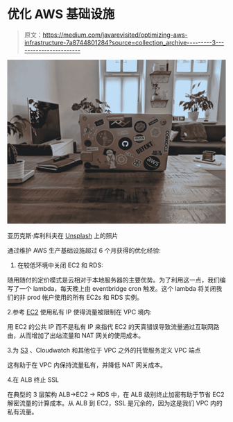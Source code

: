# 优化 AWS 基础设施

> 原文：<https://medium.com/javarevisited/optimizing-aws-infrastructure-7a8744801284?source=collection_archive---------3----------------------->

![](img/3de6fb8df2b95a89c3480dfd90577bb5.png)

亚历克斯·库利科夫在 [Unsplash](https://unsplash.com?utm_source=medium&utm_medium=referral) 上的照片

通过维护 AWS 生产基础设施超过 6 个月获得的优化经验:

1.  在较低环境中关闭 EC2 和 RDS:

随用随付的定价模式是云相对于本地服务器的主要优势。为了利用这一点，我们编写了一个 lambda，每天晚上由 eventbridge cron 触发。这个 lambda 将关闭我们的非 prod 帐户使用的所有 EC2s 和 RDS 实例。

2.参考 [EC2](/javarevisited/7-best-aws-ec2-amazon-elastic-compute-cloud-online-courses-for-beginners-in-2021-f7a1a55ea719) 使用私有 IP 使得流量被限制在 VPC 境内:

用 EC2 的公共 IP 而不是私有 IP 来指代 EC2 的天真错误导致流量通过互联网路由，从而增加了出站流量和 NAT 网关的使用成本。

3.为 [S3](/javarevisited/7-best-aws-s3-and-dynamodb-courses-for-beginners-in-2021-a8a44b6066da) 、Cloudwatch 和其他位于 VPC 之外的托管服务定义 VPC 端点

这有助于在 VPC 内保持流量私有，并降低 NAT 网关成本。

4.在 ALB 终止 SSL

在典型的 3 层架构 ALB->EC2 -> RDS 中，在 ALB 级别终止加密有助于节省 EC2 解密流量的计算成本。从 ALB 到 EC2，SSL 是冗余的，因为这是我们 VPC 内的私有流量。